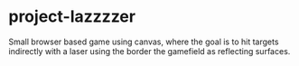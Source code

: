 # project-lazzzzer
Small browser based game using canvas, where the goal is to hit targets indirectly with a laser using the border the gamefield as reflecting surfaces.
